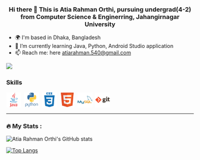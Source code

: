 ### <center> Hi there 👋 This is Atia Rahman Orthi, pursuing undergrad(4-2) from Computer Science & Enginerring, Jahangirnagar University</center>
   - 🌍  I'm based in Dhaka, Bangladesh
   - 🌱 I’m currently learning Java, Python, Android Studio application
   - 📫 Reach me: here atiarahman.540@gmail.com

![](https://komarev.com/ghpvc/?username=Atia1999&color=green&style=flat-square&label=PROFILE+VIEWS)
### Skills
<div>
  <img src="https://github.com/devicons/devicon/blob/master/icons/java/java-original-wordmark.svg" title="Java" alt="Java" width="40" height="40"/>&nbsp;
    <img src="https://github.com/devicons/devicon/blob/master/icons/python/python-original-wordmark.svg" title="Python" alt="Python" width="40" height="40"/>&nbsp;
  <img src="https://github.com/devicons/devicon/blob/master/icons/css3/css3-plain-wordmark.svg"  title="CSS3" alt="CSS" width="40" height="40"/>&nbsp;
  <img src="https://github.com/devicons/devicon/blob/master/icons/html5/html5-original.svg" title="HTML5" alt="HTML" width="40" height="40"/>&nbsp;
  <img src="https://github.com/devicons/devicon/blob/master/icons/mysql/mysql-original-wordmark.svg" title="MySQL"  alt="MySQL" width="40" height="40"/>&nbsp;
  <img src="https://github.com/devicons/devicon/blob/master/icons/git/git-original-wordmark.svg" title="Git" **alt="Git" width="40" height="40"/>
</div>

---

### :fire: My Stats :
![Atia Rahman Orthi's GitHub stats](https://github-readme-stats.vercel.app/api?username=Atia1999&show_icons=true&theme=radical)

[![Top Langs](https://github-readme-stats.vercel.app/api/top-langs/?username=Atia1999&layout=compact&theme=vision-friendly-dark)](https://github.com/anuraghazra/github-readme-stats)


<!--
**Atia1999/Atia1999** is a ✨ _special_ ✨ repository because its `README.md` (this file) appears on your GitHub profile.

Here are some ideas to get you started:

- 🔭 I’m currently working on ...
- 🌱 I’m currently learning ...
- 👯 I’m looking to collaborate on ...
- 🤔 I’m looking for help with ...
- 💬 Ask me about ...
- 📫 How to reach me: ...
- 😄 Pronouns: ...
- ⚡ Fun fact: ...
-->
